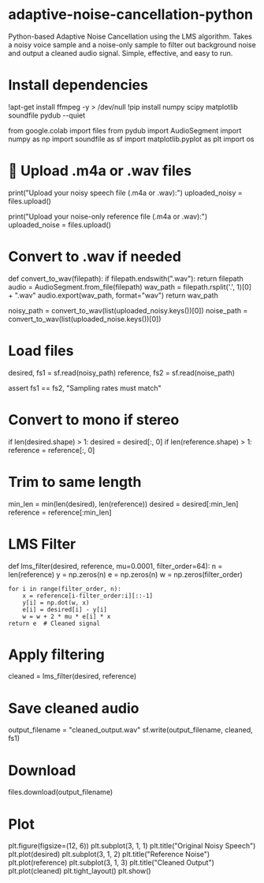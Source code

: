 # adaptive-noise-cancellation-python
Python-based Adaptive Noise Cancellation using the LMS algorithm. Takes a noisy voice sample and a noise-only sample to filter out background noise and output a cleaned audio signal. Simple, effective, and easy to run.



# Install dependencies
!apt-get install ffmpeg -y > /dev/null
!pip install numpy scipy matplotlib soundfile pydub --quiet

from google.colab import files
from pydub import AudioSegment
import numpy as np
import soundfile as sf
import matplotlib.pyplot as plt
import os

# 📁 Upload .m4a or .wav files
print("Upload your noisy speech file (.m4a or .wav):")
uploaded_noisy = files.upload()

print("Upload your noise-only reference file (.m4a or .wav):")
uploaded_noise = files.upload()

# Convert to .wav if needed
def convert_to_wav(filepath):
    if filepath.endswith(".wav"):
        return filepath
    audio = AudioSegment.from_file(filepath)
    wav_path = filepath.rsplit('.', 1)[0] + ".wav"
    audio.export(wav_path, format="wav")
    return wav_path

noisy_path = convert_to_wav(list(uploaded_noisy.keys())[0])
noise_path = convert_to_wav(list(uploaded_noise.keys())[0])

#  Load files
desired, fs1 = sf.read(noisy_path)
reference, fs2 = sf.read(noise_path)

assert fs1 == fs2, "Sampling rates must match"

# Convert to mono if stereo
if len(desired.shape) > 1:
    desired = desired[:, 0]
if len(reference.shape) > 1:
    reference = reference[:, 0]

#  Trim to same length
min_len = min(len(desired), len(reference))
desired = desired[:min_len]
reference = reference[:min_len]

#  LMS Filter
def lms_filter(desired, reference, mu=0.0001, filter_order=64):
    n = len(reference)
    y = np.zeros(n)
    e = np.zeros(n)
    w = np.zeros(filter_order)

    for i in range(filter_order, n):
        x = reference[i-filter_order:i][::-1]
        y[i] = np.dot(w, x)
        e[i] = desired[i] - y[i]
        w = w + 2 * mu * e[i] * x
    return e  # Cleaned signal

#  Apply filtering
cleaned = lms_filter(desired, reference)

#  Save cleaned audio
output_filename = "cleaned_output.wav"
sf.write(output_filename, cleaned, fs1)

#  Download
files.download(output_filename)

#  Plot
plt.figure(figsize=(12, 6))
plt.subplot(3, 1, 1)
plt.title("Original Noisy Speech")
plt.plot(desired)
plt.subplot(3, 1, 2)
plt.title("Reference Noise")
plt.plot(reference)
plt.subplot(3, 1, 3)
plt.title("Cleaned Output")
plt.plot(cleaned)
plt.tight_layout()
plt.show()
